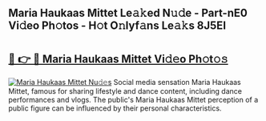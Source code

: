 ## Maria Haukaas Mittet Le𝚊𝚔ed N𝚞𝚍e - Part-nE0 Vi𝚍eo Ph𝚘tos - H𝚘t O𝚗lyf𝚊ns Le𝚊𝚔s 8J5EI

# <h2><a href="http://hf4pzi.feru.top/?c=Maria+Haukaas+Mittet">🔗 👉 🔴 Maria Haukaas Mittet Vi𝚍𝚎o Ph𝚘t𝚘𝚜</a></h2>

[![Maria Haukaas Mittet Nu𝚍𝚎s](https://i.imgur.com/0TWrTi3.gif)](http://hf4pzi.feru.top/?c=Maria+Haukaas+Mittet)
Social media sensation Maria Haukaas Mittet, famous for sharing lifestyle and dance content, including dance performances and vlogs. The public's Maria Haukaas Mittet perception of a public figure can be influenced by their personal characteristics. 
